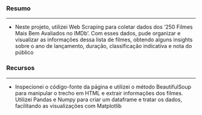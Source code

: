 ### Resumo

---

- Neste projeto, utilizei Web Scraping para coletar dados dos ‘250 Filmes Mais Bem Avaliados no IMDb’. Com esses dados, pude organizar e visualizar as informações dessa lista de filmes, obtendo alguns insights sobre o ano de lançamento, duração, classificação indicativa e nota do público

### Recursos

---

- Inspecionei o código-fonte da página e utilizei o método BeautifulSoup para manipular o trecho em HTML e extrair informações dos filmes. Utilizei Pandas e Numpy para criar um dataframe e tratar os dados, facilitando as visualizações com Matplotlib
